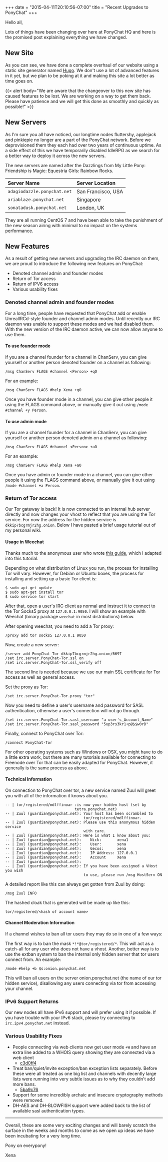 +++
date = "2015-04-11T20:10:56-07:00"
title = "Recent Upgrades to PonyChat"
+++

Hello all,

Lots of things have been changing over here at PonyChat HQ and here is the
promised post explaining everything we have changed.

<!--more-->

## New Site

As you can see, we have done a complete overhaul of our website using a static
site generator named [Hugo](http://gohugo.io). We don't use a lot of advanced
features in it yet, but we plan to be poking at it and making this site a lot
better as time goes on.

{{< alert body="We are aware that the changeover to this new site has caused features to be lost. We are working on a way to get them back. Please have patience and we will get this done as smoothly and quickly as possible!" >}}

## New Servers

As I'm sure you all have noticed, our longtime nodes fluttershy, applejack and
pinkiepie no longer are a part of the PonyChat network. Before we deprovisioned
them they each had over two years of continuous uptime. As a side effect of
this we have temporarily disabled IdleRPG as we search for a better way to
deploy it across the new servers.

The new servers are named after the Dazzlings from My Little Pony: Friendship
is Magic: Equestria Girls: Rainbow Rocks.

| Server Name                 | Server Location    |
|:--------------------------- |:------------------ |
| `adagiodazzle.ponychat.net` | San Francisco, USA |
| `ariablaze.ponychat.net`    | Singapore          |
| `sonatadusk.ponychat.net`   | London, UK         |

They are all running CentOS 7 and have been able to take the punishment of the
new season airing with minimal to no impact on the systems performance.

## New Features

As a result of getting new servers and upgrading the IRC daemon on them, we are
proud to introduce the following new features on PonyChat:

- Denoted channel admin and founder modes
- Return of Tor access
- Return of IPV6 access
- Various usability fixes

### Denoted channel admin and founder modes

For a long time, people have requested that PonyChat add or enable
UnrealIRCd-style founder and channel admin modes. Until recently our IRC daemon
was unable to support these modes and we had disabled them. With the new
version of the IRC daemon active, we can now allow anyone to use them.

#### To use founder mode

If you are a channel founder for a channel in ChanServ, you can give yourself
or another person denoted founder on a channel as following:

```
/msg ChanServ FLAGS #channel <Person> +qO
```

For an example:

```
/msg ChanServ FLAGS #help Xena +qO
```

Once you have founder mode in a channel, you can give other people it using the
FLAGS command above, or manually give it out using `/mode #channel +y Person`.

#### To use admin mode

If you are a channel founder for a channel in ChanServ, you can give yourself
or another person denoted admin on a channel as following:

```
/msg ChanServ FLAGS #channel <Person> +aO
```

For an example:

```
/msg ChanServ FLAGS #help Xena +aO
```

Once you have admin or founder mode in a channel, you can give other people it
using the FLAGS command above, or manually give it out using `/mode #channel +a
Person`.

### Return of Tor access

Our Tor gateway is back! It is now connected to an internal hub server directly
and now changes your vhost to reflect that you are using the Tor service.
For now the address for the hidden service is `dkkip7bcgrmjr2hg.onion`. Below
I have pasted a brief usage tutorial out of my personal wiki.

#### Usage in Weechat

Thanks much to the anonymous user who wrote [this
guide](http://pastebin.com/k8XHaABN), which I adapted into this tutorial.

Depending on what distribution of Linux you run, the process for installing Tor
will vary. However, for Debian or Ubuntu boxes, the process for installing and
setting up a basic Tor client is:

```
$ sudo apt-get update
$ sudo apt-get install tor
$ sudo service tor start
```

After that, open a user's IRC client as normal and instruct it to connect to
the Tor Socks5 proxy at `127.0.0.1:9050`. I will show an example with Weechat
(binary package `weechat` in most distributions) below.

After opening weechat, you need to add a Tor proxy:

```
/proxy add tor socks5 127.0.0.1 9050
```

Now, create a new server:

```
/server add PonyChat-Tor dkkip7bcgrmjr2hg.onion/6697
/set irc.server.PonyChat-Tor.ssl on
/set irc.server.PonyChat-Tor.ssl_verify off
```

The second line is needed because we use our main SSL certificate for Tor
access as well as general access.

Set the proxy as Tor:

```
/set irc.server.PonyChat-Tor.proxy "tor"
```

Now you need to define a user's username and password for SASL authentication,
otherwise a user's connection will not go through.

```
/set irc.server.PonyChat-Tor.sasl_username "a user's_Account_Name"
/set irc.server.PonyChat-Tor.sasl_password "5up3rs3kr1+p@$$w0rD"
```

Finally, connect to PonyChat over Tor:

```
/connect PonyChat-Tor
```

For other operating systems such as Windows or OSX, you might have to do
a little extra work, but there are many tutorials available for connecting to
Freenode over Tor that can be easily adapted for PonyChat. However, it
generally is the same process as above.

#### Technical Information

On connection to PonyChat over tor, a new service named Zuul will greet you
with all of the information it knows about you.

```
-- | tor/registered/mdlffinoar :is now your hidden host (set by
                               tetra.ponychat.net)
-- | Zuul (guardian@ponychat.net): Your host has been scrambled to
                                   tor/registered/mdlffinoar.
-- | Zuul (guardian@ponychat.net): Please use this anonymous hidden service
                                   with care.
-- | Zuul (guardian@ponychat.net): Here is what I know about you:
-- | Zuul (guardian@ponychat.net):    Nick:       xena1
-- | Zuul (guardian@ponychat.net):    User:       xena
-- | Zuul (guardian@ponychat.net):    Gecos:      xena
-- | Zuul (guardian@ponychat.net):    IP Address: 127.0.0.1
-- | Zuul (guardian@ponychat.net):    Account     Xena
-- | Zuul (guardian@ponychat.net):
-- | Zuul (guardian@ponychat.net): If you have been assigned a VHost you wish
                                   to use, please run /msg HostServ ON
```

A detailed report like this can always get gotten from Zuul by doing:

```
/msg Zuul INFO
```

The hashed cloak that is generated will be made up like this:

```
tor/registered/<hash of account name>
```

#### Channel Moderation Information

If a channel wishes to ban all tor users they may do so in one of a few ways:

The first way is to ban the mask `*!*@tor/registered/*`. This will act as
a catch-all for any user who does not have a vhost.
Another, better way is to use the extban system to ban the internal only hidden
server that tor users connect from. An example:

```
/mode #help +b $s:onion.ponychat.net
```

This will ban all users on the server onion.ponychat.net (the name of our tor
hidden service), disallowing any users connecting via tor from accessing your
channel.

### IPv6 Support Returns

Our new nodes all have IPv6 support and will prefer using it if possible. If
you have trouble with your IPv6 stack, please try connecting to
`irc.ipv4.ponychat.net` instead.

### Various Usability Fixes

- People connecting via web clients now get user mode `+W` and have an extra
line added to a WHOIS query showing they are connected via a web client
  - [c3d0ff4](https://github.com/Elemental-IRCd/elemental-ircd/commit/c3d0ff4c5a39c4a13ee77ab31f0800da07164bf8)
- Treat ban/quiet/invite exception/ban exception lists separately.
  Before these were all treated as one big list and channels with decently
  large lists were running into very subtle issues as to why they couldn't add
  more bans.
  - [5ba9c76](https://github.com/Elemental-IRCd/elemental-ircd/commit/5ba9c76d224afac877d9500d6ac1eb8f2bddd076)
- Support for some incredibly archaic and insecure cryptography methods were
removed.
- DH-AES and DH-BLOWFISH support were added back to the list of available sasl
authentication types.

---

Overall, these are some very exciting changes and will barely scratch the
surface in the weeks and months to come as we open up ideas we have been
incubating for a very long time.

Pony on everypony!

Xena
